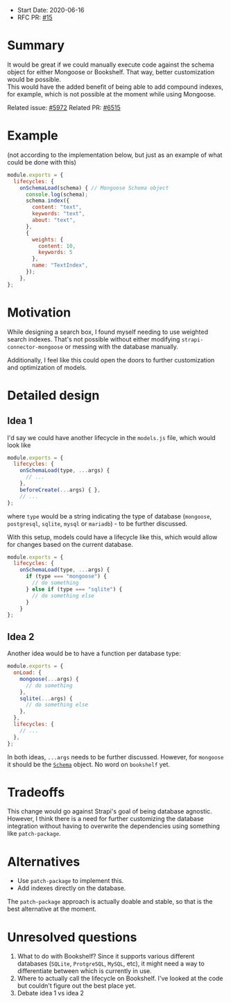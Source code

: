 - Start Date: 2020-06-16
- RFC PR: [#15](https://github.com/strapi/rfcs/pull/15)

# Summary

It would be great if we could manually execute code against the schema object for either Mongoose or Bookshelf. That way, better customization would be possible.  
This would have the added benefit of being able to add compound indexes, for example, which is not possible at the moment while using Mongoose.

Related issue: [#5972](https://github.com/strapi/strapi/issues/5972)
Related PR: [#6515](https://github.com/strapi/strapi/pull/6515)

# Example

(not according to the implementation below, but just as an example of what could be done with this)

```js
module.exports = {
  lifecycles: {
    onSchemaLoad(schema) { // Mongoose Schema object
      console.log(schema);
      schema.index({
        content: "text",
        keywords: "text",
        about: "text",
      },
      {
        weights: {
          content: 10,
          keywords: 5
        },
        name: "TextIndex",
      });
    },
};
```

# Motivation

While designing a search box, I found myself needing to use weighted search indexes.
That's not possible without either modifying `strapi-connector-mongoose` or messing with the database manually.

Additionally, I feel like this could open the doors to further customization and optimization of models.

# Detailed design

## Idea 1

I'd say we could have another lifecycle in the `models.js` file, which would look like

```js
module.exports = {
  lifecycles: {
    onSchemaLoad(type, ...args) {
      // ...
    },
    beforeCreate(...args) { },
	// ...
};
```

where `type` would be a string indicating the type of database (`mongoose`, `postgresql`, `sqlite`, `mysql` or `mariadb`) - to be further discussed.

With this setup, models could have a lifecycle like this, which would allow for changes based on the current database.

```js
module.exports = {
  lifecycles: {
    onSchemaLoad(type, ...args) {
      if (type === "mongoose") {
        // do something
      } else if (type === "sqlite") {
        // do something else
      }
    }
};
```

## Idea 2

Another idea would be to have a function per database type:

```js
module.exports = {
  onLoad: {
    mongoose(...args) {
      // do something
    },
    sqlite(...args) {
      // do something else
    },
  },
  lifecycles: {
    // ...
  },
};
```

In both ideas, `...args` needs to be further discussed.
However, for `mongoose` it should be the [`Schema`](https://mongoosejs.com/docs/api/schema.html) object.
No word on `bookshelf` yet.

# Tradeoffs

This change would go against Strapi's goal of being database agnostic.
However, I think there is a need for further customizing the database integration
without having to overwrite the dependencies using something like `patch-package`.

# Alternatives

- Use `patch-package` to implement this.
- Add indexes directly on the database.

The `patch-package` approach is actually doable and stable, so that is the best alternative at the moment.

# Unresolved questions

1. What to do with Bookshelf? Since it supports various different databases (`SQLite`, `ProtgreSQL`, `MySQL`, etc),
   it might need a way to differentiate between which is currently in use.
2. Where to actually call the lifecycle on Bookshelf. I've looked at the code but couldn't figure out the best place yet.
3. Debate idea 1 vs idea 2
